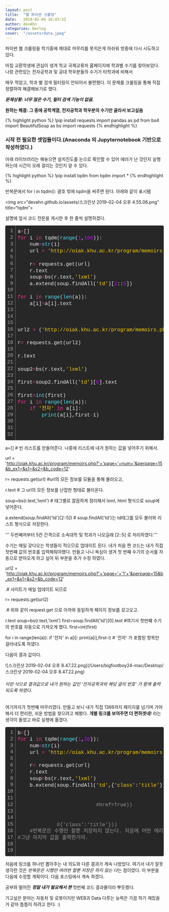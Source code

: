 ```yaml
---
layout: post
title:  "웹 파이썬 크롤링"
date:   2019-02-04 16:43:52
author: devAhn
categories: Devlog
cover:  "/assets/data.jpeg"
---
```



파이썬 웹 크롤링을 학기중에 제대로 마무리를 못지은게 아쉬워 방중에 다시 시도하고 있다. 


마침 교환학생에 관심이 생겨 학교 국제교류처 홈페이지에 학과별 수기를 찾아보았다. 나랑 관련있는 전자공학과 및 공대 학우분들의 수기가 타학과에 비해서


매우 적었고, 학과 별 검색 필터링이 안되어서 불편했다. 이 문제를 크롤링을 통해 직접 정렬하여 해결해보기로 했다.






***문제상황: 너무 많은 수기, 필터 검색 기능이 없음.***

**원하는 해결: 그 중에 공학계열, 전자공학과 학우분의 수기만 골라서 보고싶음**


{% highlight python %}
!pip install requests
import pandas as pd
from bs4 import BeautifulSoup as bs
import requests
{% endhighlight %}


### 시작 전 필요한 셋업들이다.(Anaconda 의 Jupyternotebook 기반으로 작성하였다.)


아래 라이브러리는 해놓으면 설치진도를 눈으로 확인할 수 있어 에러가 난 것인지 실행하는데 시간이 오래 걸리는 것인지 알 수 있다.


{% highlight python %}
!pip install tqdm
from tqdm import *
{% endhighlight %}


반복문에서 for i in tqdm(): 
괄호 밖에 tqdm을 써주면 된다. 아래와 같이 표시됌

<img src=“devahn.github.io/assets/스크린샷 2019-02-04 오후 4.55.06.png" title=“tqdm”>



설명에 앞서 코드 전문을 게시한 후 한 줄씩 설명하겠다.

<div class="colorscripter-code" style="color:#f0f0f0; font-family:Consolas, 'Liberation Mono', Menlo, Courier, monospace !important; position:relative !important; overflow:auto"><table class="colorscripter-code-table" style="margin:0; padding:0; border:none; background-color:#272727; border-radius:4px;" cellspacing="0" cellpadding="0"><tr><td style="padding:6px; border-right:2px solid #4f4f4f"><div style="margin:0; padding:0; word-break:normal; text-align:right; color:#aaa; font-family:Consolas, 'Liberation Mono', Menlo, Courier, monospace !important; line-height:130%"><div style="line-height:130%">1</div><div style="line-height:130%">2</div><div style="line-height:130%">3</div><div style="line-height:130%">4</div><div style="line-height:130%">5</div><div style="line-height:130%">6</div><div style="line-height:130%">7</div><div style="line-height:130%">8</div><div style="line-height:130%">9</div><div style="line-height:130%">10</div><div style="line-height:130%">11</div><div style="line-height:130%">12</div><div style="line-height:130%">13</div><div style="line-height:130%">14</div><div style="line-height:130%">15</div><div style="line-height:130%">16</div><div style="line-height:130%">17</div><div style="line-height:130%">18</div><div style="line-height:130%">19</div><div style="line-height:130%">20</div><div style="line-height:130%">21</div><div style="line-height:130%">22</div><div style="line-height:130%">23</div><div style="line-height:130%">24</div><div style="line-height:130%">25</div><div style="line-height:130%">26</div><div style="line-height:130%">27</div><div style="line-height:130%">28</div><div style="line-height:130%">29</div><div style="line-height:130%">30</div><div style="line-height:130%">31</div><div style="line-height:130%">32</div></div></td><td style="padding:6px 0"><div style="margin:0; padding:0; color:#f0f0f0; font-family:Consolas, 'Liberation Mono', Menlo, Courier, monospace !important; line-height:130%"><div style="padding:0 6px; white-space:pre; line-height:130%">a<span style="color:#0086b3"></span><span style="color:#ff3399">=</span>[]</div><div style="padding:0 6px; white-space:pre; line-height:130%"><span style="color:#ff3399">for</span>&nbsp;i&nbsp;<span style="color:#ff3399">in</span>&nbsp;tqdm(<span style="color:#4be6fa">range</span>(<span style="color:#c10aff">1</span>,<span style="color:#c10aff">100</span>)):</div><div style="padding:0 6px; white-space:pre; line-height:130%">&nbsp;&nbsp;&nbsp;&nbsp;num<span style="color:#0086b3"></span><span style="color:#ff3399">=</span><span style="color:#4be6fa">str</span>(i)</div><div style="padding:0 6px; white-space:pre; line-height:130%">&nbsp;&nbsp;&nbsp;&nbsp;url&nbsp;<span style="color:#0086b3"></span><span style="color:#ff3399">=</span>&nbsp;<span style="color:#ffd500">'http://oiak.khu.ac.kr/program/memoirs.php?'</span><span style="color:#0086b3"></span><span style="color:#ff3399">+</span><span style="color:#ffd500">'page='</span><span style="color:#0086b3"></span><span style="color:#ff3399">+</span>num<span style="color:#0086b3"></span><span style="color:#ff3399">+</span><span style="color:#ffd500">'&amp;perpage=15&amp;b_ex1=&amp;s1=&amp;s2=&amp;b_code=12'</span></div><div style="padding:0 6px; white-space:pre; line-height:130%">&nbsp;&nbsp;&nbsp;&nbsp;</div><div style="padding:0 6px; white-space:pre; line-height:130%">&nbsp;&nbsp;&nbsp;&nbsp;r<span style="color:#0086b3"></span><span style="color:#ff3399">=</span>&nbsp;requests.get(url)</div><div style="padding:0 6px; white-space:pre; line-height:130%">&nbsp;&nbsp;&nbsp;&nbsp;r.text</div><div style="padding:0 6px; white-space:pre; line-height:130%">&nbsp;&nbsp;&nbsp;&nbsp;soup<span style="color:#0086b3"></span><span style="color:#ff3399">=</span>bs(r.text,<span style="color:#ffd500">'lxml'</span>)</div><div style="padding:0 6px; white-space:pre; line-height:130%">&nbsp;&nbsp;&nbsp;&nbsp;a.extend(soup.findAll(<span style="color:#ffd500">'td'</span>)[<span style="color:#c10aff">2</span>::<span style="color:#c10aff">5</span>])</div><div style="padding:0 6px; white-space:pre; line-height:130%">&nbsp;</div><div style="padding:0 6px; white-space:pre; line-height:130%"><span style="color:#ff3399">for</span>&nbsp;i&nbsp;<span style="color:#ff3399">in</span>&nbsp;<span style="color:#4be6fa">range</span>(<span style="color:#4be6fa">len</span>(a)):</div><div style="padding:0 6px; white-space:pre; line-height:130%">&nbsp;&nbsp;&nbsp;&nbsp;a[i]<span style="color:#0086b3"></span><span style="color:#ff3399">=</span>a[i].text</div><div style="padding:0 6px; white-space:pre; line-height:130%">&nbsp;</div><div style="padding:0 6px; white-space:pre; line-height:130%">&nbsp;&nbsp;&nbsp;&nbsp;</div><div style="padding:0 6px; white-space:pre; line-height:130%">&nbsp;&nbsp;&nbsp;&nbsp;</div><div style="padding:0 6px; white-space:pre; line-height:130%">url2&nbsp;<span style="color:#0086b3"></span><span style="color:#ff3399">=</span>&nbsp;(<span style="color:#ffd500">'http://oiak.khu.ac.kr/program/memoirs.php?'</span><span style="color:#0086b3"></span><span style="color:#ff3399">+</span><span style="color:#ffd500">'page='</span><span style="color:#0086b3"></span><span style="color:#ff3399">+</span><span style="color:#ffd500">'1'</span><span style="color:#0086b3"></span><span style="color:#ff3399">+</span><span style="color:#ffd500">'&amp;perpage=15&amp;b_ex1=&amp;s1=&amp;s2=&amp;b_code=12'</span>)</div><div style="padding:0 6px; white-space:pre; line-height:130%">&nbsp;</div><div style="padding:0 6px; white-space:pre; line-height:130%">r<span style="color:#0086b3"></span><span style="color:#ff3399">=</span>&nbsp;requests.get(url2)</div><div style="padding:0 6px; white-space:pre; line-height:130%">&nbsp;</div><div style="padding:0 6px; white-space:pre; line-height:130%">r.text</div><div style="padding:0 6px; white-space:pre; line-height:130%">&nbsp;</div><div style="padding:0 6px; white-space:pre; line-height:130%">soup2<span style="color:#0086b3"></span><span style="color:#ff3399">=</span>bs(r.text,<span style="color:#ffd500">'lxml'</span>)</div><div style="padding:0 6px; white-space:pre; line-height:130%">&nbsp;</div><div style="padding:0 6px; white-space:pre; line-height:130%">first<span style="color:#0086b3"></span><span style="color:#ff3399">=</span>soup2.findAll(<span style="color:#ffd500">'td'</span>)[<span style="color:#c10aff">0</span>].text</div><div style="padding:0 6px; white-space:pre; line-height:130%">&nbsp;</div><div style="padding:0 6px; white-space:pre; line-height:130%">first<span style="color:#0086b3"></span><span style="color:#ff3399">=</span><span style="color:#4be6fa">int</span>(first)</div><div style="padding:0 6px; white-space:pre; line-height:130%"><span style="color:#ff3399">for</span>&nbsp;i&nbsp;<span style="color:#ff3399">in</span>&nbsp;<span style="color:#4be6fa">range</span>(<span style="color:#4be6fa">len</span>(a)):</div><div style="padding:0 6px; white-space:pre; line-height:130%">&nbsp;&nbsp;&nbsp;&nbsp;<span style="color:#ff3399">if</span>&nbsp;<span style="color:#ffd500">'전자'</span>&nbsp;<span style="color:#ff3399">in</span>&nbsp;a[i]:</div><div style="padding:0 6px; white-space:pre; line-height:130%">&nbsp;&nbsp;&nbsp;&nbsp;&nbsp;&nbsp;&nbsp;&nbsp;<span style="color:#4be6fa">print</span>(a[i],first<span style="color:#0086b3"></span><span style="color:#ff3399">-</span>i)</div><div style="padding:0 6px; white-space:pre; line-height:130%">&nbsp;&nbsp;&nbsp;&nbsp;&nbsp;&nbsp;&nbsp;&nbsp;</div><div style="padding:0 6px; white-space:pre; line-height:130%">&nbsp;</div><div style="padding:0 6px; white-space:pre; line-height:130%">&nbsp;</div></div><div style="text-align:right; margin-top:-13px; margin-right:5px; font-size:9px; font-style:italic"><a href="http://colorscripter.com/info#e" target="_blank" style="color:#4f4f4f; text-decoration:none">Colored by Color Scripter</a></div></td><td style="vertical-align:bottom; padding:0 2px 4px 0"><a href="http://colorscripter.com/info#e" target="_blank" style="text-decoration:none; color:white"><span style="font-size:9px; word-break:normal; background-color:#4f4f4f; color:white; border-radius:10px; padding:1px">cs</span></a></td></tr></table></div>

a=[] # 빈 리스트를 만들어준다. 나중에 리스트에 내가 원하는 값을 넣어주기 위해서.

url = 'http://oiak.khu.ac.kr/program/memoirs.php?'+'page='+num+'&perpage=15&b_ex1=&s1=&s2=&b_code=12'
    
r= requests.get(url) #url의 모든 정보를 모듈을 통해 불러오고,

r.text # 그 url의 모든 정보를 난잡한 형태로 불러온다. 

soup=bs(r.text,'lxml') # 태그별로 깔끔하게 정리해서 lxml, html 형식으로 soup에 넣어준다.

a.extend(soup.findAll('td')[2::5]) # soup.findAll('td')는 td태그를 모두 불러와 리스트 형식으로 저장한다.


  ''' 두번째꺼부터 5칸 간격으로 소속대학 및 학과가 나오길래 [2::5] 로 처리하였다.'''
  
 수기는 매일 갖다오는 학생들이 적으므로 업데이트 된다. 내가 처음 짠 코드는 내가 직접 첫번쨰 값의 번호를 입력해줘야했다. 만들고 나니 욕심이 생겨 첫 번쨰 수기의 순서를 자동으로 받아오게 하고 싶어 뒤 부분을 추가 수정 하였다.
 
url2 = 'http://oiak.khu.ac.kr/program/memoirs.php?'+'page='+'1'+'&perpage=15&b_ex1=&s1=&s2=&b_code=12'
  
 .# 사이트가 매일 업데이트 되므로
  
r= requests.get(url2)

 .# 위와 같이 request.get 으로 아까와 동일하게 페이지 정보를 갖고오고.
 
r.text
soup=bs(r.text,'lxml')
first=soup.findAll('td')[0].text #여기서 첫번쨰 수기의 번호를 자동으로 가져오게 했다.
first=int(first)


for i in range(len(a)):
    if '전자' in a[i]:
        print(a[i],first-i) # '전자' 가 포함된 항목만 걸러내도록 하였다.
         
다음이 결과 값이다. 

![스크린샷 2019-02-04 오후 8.47.22.png](/Users/bigfootboy24-mac/Desktop/스크린샷 2019-02-04 오후 8.47.22.png)


        
 ###### 이런 식으로 결과값으로 내가 원하는 값인 '전자공학과와 해당 글의 번호' 가 함께 출력되도록 하였다.
 
 여기까지가 첫번쨰 마무리였다. 만들고 보니 내가 직접 1366까지 페이지를 넘기며 가야해서 더 편리한, 쉬운 방법을 찾으려고 해봤다. 
 **개별 링크를 보여주면 더 편하겟네!**
라는 생각이 들었고 바로 실행에 옮겼다.  
<div class="colorscripter-code" style="color:#f0f0f0; font-family:Consolas, 'Liberation Mono', Menlo, Courier, monospace !important; position:relative !important; overflow:auto"><table class="colorscripter-code-table" style="margin:0; padding:0; border:none; background-color:#272727; border-radius:4px;" cellspacing="0" cellpadding="0"><tr><td style="padding:6px; border-right:2px solid #4f4f4f"><div style="margin:0; padding:0; word-break:normal; text-align:right; color:#aaa; font-family:Consolas, 'Liberation Mono', Menlo, Courier, monospace !important; line-height:130%"><div style="line-height:130%">1</div><div style="line-height:130%">2</div><div style="line-height:130%">3</div><div style="line-height:130%">4</div><div style="line-height:130%">5</div><div style="line-height:130%">6</div><div style="line-height:130%">7</div><div style="line-height:130%">8</div><div style="line-height:130%">9</div><div style="line-height:130%">10</div><div style="line-height:130%">11</div><div style="line-height:130%">12</div><div style="line-height:130%">13</div><div style="line-height:130%">14</div><div style="line-height:130%">15</div><div style="line-height:130%">16</div><div style="line-height:130%">17</div><div style="line-height:130%">18</div><div style="line-height:130%">19</div></div></td><td style="padding:6px 0"><div style="margin:0; padding:0; color:#f0f0f0; font-family:Consolas, 'Liberation Mono', Menlo, Courier, monospace !important; line-height:130%"><div style="padding:0 6px; white-space:pre; line-height:130%">b<span style="color:#0086b3"></span><span style="color:#ff3399">=</span>[]</div><div style="padding:0 6px; white-space:pre; line-height:130%"><span style="color:#ff3399">for</span>&nbsp;i&nbsp;<span style="color:#ff3399">in</span>&nbsp;tqdm(<span style="color:#4be6fa">range</span>(<span style="color:#c10aff">1</span>,<span style="color:#c10aff">20</span>)):</div><div style="padding:0 6px; white-space:pre; line-height:130%">&nbsp;&nbsp;&nbsp;&nbsp;num<span style="color:#0086b3"></span><span style="color:#ff3399">=</span><span style="color:#4be6fa">str</span>(i)</div><div style="padding:0 6px; white-space:pre; line-height:130%">&nbsp;&nbsp;&nbsp;&nbsp;url&nbsp;<span style="color:#0086b3"></span><span style="color:#ff3399">=</span>&nbsp;<span style="color:#ffd500">'http://oiak.khu.ac.kr/program/memoirs.php?'</span><span style="color:#0086b3"></span><span style="color:#ff3399">+</span><span style="color:#ffd500">'page='</span><span style="color:#0086b3"></span><span style="color:#ff3399">+</span>num<span style="color:#0086b3"></span><span style="color:#ff3399">+</span><span style="color:#ffd500">'&amp;perpage=15&amp;b_ex1=&amp;s1=&amp;s2=&amp;b_code=12'</span></div><div style="padding:0 6px; white-space:pre; line-height:130%">&nbsp;&nbsp;&nbsp;&nbsp;</div><div style="padding:0 6px; white-space:pre; line-height:130%">&nbsp;&nbsp;&nbsp;&nbsp;r<span style="color:#0086b3"></span><span style="color:#ff3399">=</span>&nbsp;requests.get(url)</div><div style="padding:0 6px; white-space:pre; line-height:130%">&nbsp;&nbsp;&nbsp;&nbsp;r.text</div><div style="padding:0 6px; white-space:pre; line-height:130%">&nbsp;&nbsp;&nbsp;&nbsp;soup<span style="color:#0086b3"></span><span style="color:#ff3399">=</span>bs(r.text,<span style="color:#ffd500">'lxml'</span>)</div><div style="padding:0 6px; white-space:pre; line-height:130%">&nbsp;&nbsp;&nbsp;&nbsp;b.extend(soup.findAll(<span style="color:#ffd500">'td'</span>,{<span style="color:#ffd500">'class'</span>:<span style="color:#ffd500">'title'</span>}))</div><div style="padding:0 6px; white-space:pre; line-height:130%">&nbsp;&nbsp;&nbsp;&nbsp;&nbsp;&nbsp;&nbsp;&nbsp;&nbsp;&nbsp;&nbsp;&nbsp;&nbsp;&nbsp;&nbsp;&nbsp;&nbsp;</div><div style="padding:0 6px; white-space:pre; line-height:130%">&nbsp;</div><div style="padding:0 6px; white-space:pre; line-height:130%">&nbsp;&nbsp;&nbsp;&nbsp;&nbsp;&nbsp;&nbsp;&nbsp;&nbsp;&nbsp;&nbsp;&nbsp;&nbsp;&nbsp;&nbsp;&nbsp;&nbsp;&nbsp;&nbsp;&nbsp;&nbsp;&nbsp;&nbsp;&nbsp;&nbsp;&nbsp;<span style="color:#999999">#href=True))</span></div><div style="padding:0 6px; white-space:pre; line-height:130%">&nbsp;&nbsp;&nbsp;&nbsp;&nbsp;&nbsp;&nbsp;&nbsp;&nbsp;&nbsp;&nbsp;&nbsp;&nbsp;&nbsp;&nbsp;&nbsp;&nbsp;</div><div style="padding:0 6px; white-space:pre; line-height:130%">&nbsp;&nbsp;&nbsp;&nbsp;&nbsp;&nbsp;&nbsp;&nbsp;&nbsp;&nbsp;&nbsp;&nbsp;&nbsp;&nbsp;&nbsp;&nbsp;&nbsp;&nbsp;&nbsp;&nbsp;&nbsp;&nbsp;&nbsp;&nbsp;&nbsp;&nbsp;</div><div style="padding:0 6px; white-space:pre; line-height:130%">&nbsp;&nbsp;&nbsp;&nbsp;&nbsp;&nbsp;&nbsp;&nbsp;&nbsp;&nbsp;&nbsp;&nbsp;&nbsp;<span style="color:#999999">#{'class':'title'}))</span></div><div style="padding:0 6px; white-space:pre; line-height:130%">&nbsp;&nbsp;&nbsp;&nbsp;<span style="color:#999999">#반복문은&nbsp;수행만&nbsp;할뿐&nbsp;저장하지&nbsp;않는다.&nbsp;처음에&nbsp;어떤&nbsp;에러가&nbsp;생겼었는지&nbsp;잘생각해보기&nbsp;반복만&nbsp;하고&nbsp;저장은&nbsp;안하니까</span></div><div style="padding:0 6px; white-space:pre; line-height:130%"><span style="color:#999999">#그냥&nbsp;마지막&nbsp;값을&nbsp;출력한거야.&nbsp;</span></div><div style="padding:0 6px; white-space:pre; line-height:130%">&nbsp;</div><div style="padding:0 6px; white-space:pre; line-height:130%">&nbsp;</div></div><div style="text-align:right; margin-top:-13px; margin-right:5px; font-size:9px; font-style:italic"><a href="http://colorscripter.com/info#e" target="_blank" style="color:#4f4f4f; text-decoration:none">Colored by Color Scripter</a></div></td><td style="vertical-align:bottom; padding:0 2px 4px 0"><a href="http://colorscripter.com/info#e" target="_blank" style="text-decoration:none; color:white"><span style="font-size:9px; word-break:normal; background-color:#4f4f4f; color:white; border-radius:10px; padding:1px">cs</span></a></td></tr></table></div>
 
 
 처음에 링크를 하나만 뽑아주는 내 의도와 다른 결과가 계속 나왔었다. 여기서 내가 잘못 생각한 것은 *반복문은 시행만 여러번 할뿐 저장은 하지 않는 다*는 점이었다. 이 부분을 다음에 수정할 계획이다. 다음 포스팅에서 계속 하겠다. 
 
 공부와 떨어진 ***정말 내가 필요해서 짠*** 첫번째 코드 결과물이라 뿌듯했다. 
 
 가고싶은 분야는 자동차 및 로봇이지만 WEB과 Data 다루는 능력은 가끔 하기 재밌을 거 같아 틈틈이 하려고 한다. :)
